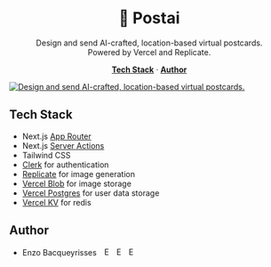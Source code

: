 <h1 align="center">💌 Postai</h1>

<p align="center">
  Design and send AI-crafted, location-based virtual postcards. 
  <br/>
  Powered by Vercel and Replicate.
</p>

<p align="center">
  <a href="#tech-stack"><strong>Tech Stack</strong></a> ·
  <a href="#author"><strong>Author</strong></a>
</p>

<a href="https://www.postai.enzo.codes">
    <img alt="Design and send AI-crafted, location-based virtual postcards." src="https://github.com/bacqueyrisses/postai/assets/96829831/c70b7709-016b-4881-ba2a-a846053f7b1a">
</a>

<br/>

## Tech Stack

- Next.js [App Router](https://nextjs.org/docs/app)
- Next.js [Server Actions](https://nextjs.org/docs/app/api-reference/functions/server-actions)
- Tailwind CSS
- [Clerk](https://clerk.com) for authentication
- [Replicate](https://replicate.com) for image generation
- [Vercel Blob](https://vercel.com/storage/blob) for image storage
- [Vercel Postgres](https://vercel.com/storage/postgres) for user data storage
- [Vercel KV](https://vercel.com/storage/kv) for redis

## Author

- Enzo Bacqueyrisses&ensp;&ensp;<a href="https://twitter.com/bacqueyrisses"><img src="https://cdn.jsdelivr.net/npm/simple-icons@v5.15.0/icons/twitter.svg" style="width: 15px; height: auto;" alt="Enzo Bacqueyrisses Twitter Account" /></a>&ensp;<a href="https://github.com/bacqueyrisses"><img src="https://cdn.jsdelivr.net/npm/simple-icons@v5.15.0/icons/github.svg"  style="width: 15px; height: auto;" alt="Enzo Bacqueyrisses GitHub Account" /></a>&ensp;<a href="https://www.linkedin.com/in/bacqueyrisses/"><img src="https://cdn.jsdelivr.net/npm/simple-icons@v5.15.0/icons/linkedin.svg"  style="width: 15px; height: auto;" alt="Enzo Bacqueyrisses Linkedin Account" /></a>
